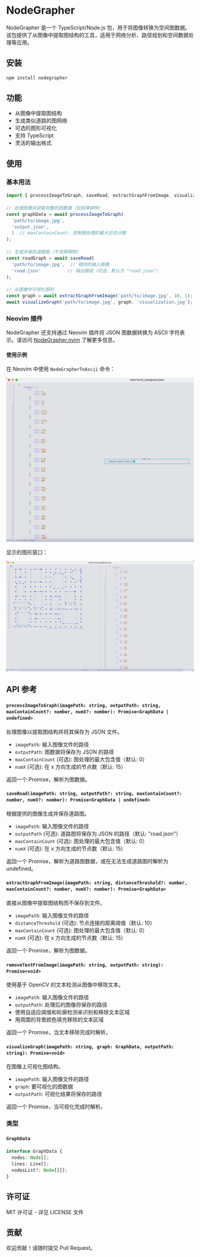 # NodeGrapher

NodeGrapher 是一个 TypeScript/Node.js 包，用于将图像转换为空间图数据。该包提供了从图像中提取图结构的工具，适用于网络分析、路径规划和空间数据处理等应用。

## 安装

```bash
npm install nodegrapher
```

## 功能

- 从图像中提取图结构
- 生成类似道路的图网络
- 可选的图形可视化
- 支持 TypeScript
- 灵活的输出格式

## 使用

### 基本用法

```typescript
import { processImageToGraph, saveRoad, extractGraphFromImage, visualizeGraph } from 'nodegrapher';

// 处理图像并获取完整的图数据（包括障碍物）
const graphData = await processImageToGraph(
  'path/to/image.jpg',
  'output.json',
  1  // maxContainCount: 控制图处理的最大包含计数
);

// 生成并保存道路图（不含障碍物）
const roadGraph = await saveRoad(
  'path/to/image.jpg',  // 相同的输入图像
  'road.json'          // 输出路径（可选，默认为 "road.json"）
);

// 从图像中可视化图形
const graph = await extractGraphFromImage('path/to/image.jpg', 10, 1);
await visualizeGraph('path/to/image.jpg', graph, 'visualization.jpg');
```

### Neovim 插件

NodeGrapher 还支持通过 Neovim 插件将 JSON 图数据转换为 ASCII 字符表示。请访问 [NodeGrapher.nvim](https://github.com/tkdnbb/node-monorepo/tree/main/packages/nodegrapher.nvim) 了解更多信息。

#### 使用示例

在 Neovim 中使用 `NodeGrapherToAscii` 命令：

![NodeGrapher Command](img/docs/nodegrapher.nvim_cmd.png)

显示的图形窗口：

![NodeGrapher Window](img/docs/nodegrapher.nvim_window.png)

## API 参考

#### `processImageToGraph(imagePath: string, outputPath: string, maxContainCount?: number, numX?: number): Promise<GraphData | undefined>`
处理图像以提取图结构并将其保存为 JSON 文件。

- `imagePath`: 输入图像文件的路径
- `outputPath`: 图数据将保存为 JSON 的路径
- `maxContainCount` (可选): 图处理的最大包含值（默认: 0）
- `numX` (可选): 在 x 方向生成的节点数（默认: 15）

返回一个 Promise，解析为图数据。

#### `saveRoad(imagePath: string, outputPath?: string, maxContainCount?: number, numX?: number): Promise<GraphData | undefined>`
根据提供的图像生成并保存道路图。

- `imagePath`: 输入图像文件的路径
- `outputPath` (可选): 道路图将保存为 JSON 的路径（默认: "road.json"）
- `maxContainCount` (可选): 图处理的最大包含值（默认: 0）
- `numX` (可选): 在 x 方向生成的节点数（默认: 15）

返回一个 Promise，解析为道路图数据，或在无法生成道路图时解析为 undefined。

#### `extractGraphFromImage(imagePath: string, distanceThreshold?: number, maxContainCount?: number, numX?: number): Promise<GraphData>`
直接从图像中提取图结构而不保存到文件。

- `imagePath`: 输入图像文件的路径
- `distanceThreshold` (可选): 节点连接的距离阈值（默认: 10）
- `maxContainCount` (可选): 图处理的最大包含值（默认: 0）
- `numX` (可选): 在 x 方向生成的节点数（默认: 15）

返回一个 Promise，解析为图数据。

#### `removeTextFromImage(imagePath: string, outputPath: string): Promise<void>`
使用基于 OpenCV 的文本检测从图像中移除文本。

- `imagePath`: 输入图像文件的路径
- `outputPath`: 处理后的图像将保存的路径
- 使用自适应阈值和轮廓检测来识别和移除文本区域
- 用周围的背景颜色填充移除的文本区域

返回一个 Promise，当文本移除完成时解析。

#### `visualizeGraph(imagePath: string, graph: GraphData, outputPath: string): Promise<void>`
在图像上可视化图结构。

- `imagePath`: 输入图像文件的路径
- `graph`: 要可视化的图数据
- `outputPath`: 可视化结果将保存的路径

返回一个 Promise，当可视化完成时解析。

### 类型

#### `GraphData`
```typescript
interface GraphData {
  nodes: Node[];
  lines: Line[];
  nodesList?: Node[][];
}
```

## 许可证

MIT 许可证 - 详见 LICENSE 文件

## 贡献

欢迎贡献！请随时提交 Pull Request。
